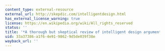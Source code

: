 ```yaml
---
content_type: external-resource
external_url: http://skepdic.com/intelligentdesign.html
has_external_license_warning: true
license: https://en.wikipedia.org/wiki/All_rights_reserved
status: ''
title: '*A thorough but skeptical review of intelligent design arguments*'
uid: 33a37386-a1f6-4e91-9862-9d5de039f38e
wayback_url: ''
---
```

